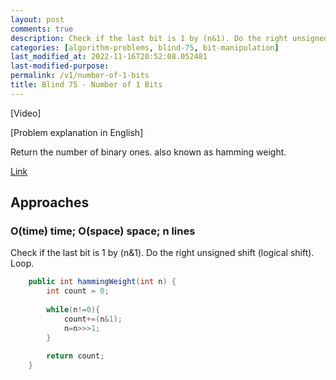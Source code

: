 ```yaml
---
layout: post
comments: true
description: Check if the last bit is 1 by (n&1). Do the right unsigned shift (logical shift >>>). Loop.
categories: [algorithm-problems, blind-75, bit-manipulation]
last_modified_at: 2022-11-16T20:52:08.052481
last-modified-purpose:
permalink: /v1/number-of-1-bits
title: Blind 75 - Number of 1 Bits
---
```


[Video]

[Problem explanation in English]

Return the number of binary ones. also known as hamming weight.

[Link](https://leetcode.com/problems/number-of-1-bits/)

## Approaches

### O(time) time; O(space) space; n lines

Check if the last bit is 1 by (n&1). Do the right unsigned shift (logical shift). Loop.

```java
    public int hammingWeight(int n) {
        int count = 0;
        
        while(n!=0){
            count+=(n&1);
            n=n>>>1;
        }
        
        return count;
    }
```
